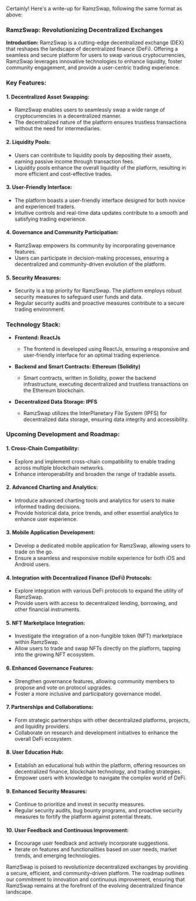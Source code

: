 Certainly! Here's a write-up for RamzSwap, following the same format as above:

### **RamzSwap: Revolutionizing Decentralized Exchanges**

**Introduction:**
RamzSwap is a cutting-edge decentralized exchange (DEX) that reshapes the landscape of decentralized finance (DeFi). Offering a seamless and secure platform for users to swap various cryptocurrencies, RamzSwap leverages innovative technologies to enhance liquidity, foster community engagement, and provide a user-centric trading experience.

### **Key Features:**

#### 1. **Decentralized Asset Swapping:**
   - RamzSwap enables users to seamlessly swap a wide range of cryptocurrencies in a decentralized manner.
   - The decentralized nature of the platform ensures trustless transactions without the need for intermediaries.

#### 2. **Liquidity Pools:**
   - Users can contribute to liquidity pools by depositing their assets, earning passive income through transaction fees.
   - Liquidity pools enhance the overall liquidity of the platform, resulting in more efficient and cost-effective trades.

#### 3. **User-Friendly Interface:**
   - The platform boasts a user-friendly interface designed for both novice and experienced traders.
   - Intuitive controls and real-time data updates contribute to a smooth and satisfying trading experience.

#### 4. **Governance and Community Participation:**
   - RamzSwap empowers its community by incorporating governance features.
   - Users can participate in decision-making processes, ensuring a decentralized and community-driven evolution of the platform.

#### 5. **Security Measures:**
   - Security is a top priority for RamzSwap. The platform employs robust security measures to safeguard user funds and data.
   - Regular security audits and proactive measures contribute to a secure trading environment.

### **Technology Stack:**

- **Frontend: ReactJs**
  - The frontend is developed using ReactJs, ensuring a responsive and user-friendly interface for an optimal trading experience.

- **Backend and Smart Contracts: Ethereum (Solidity)**
  - Smart contracts, written in Solidity, power the backend infrastructure, executing decentralized and trustless transactions on the Ethereum blockchain.

- **Decentralized Data Storage: IPFS**
  - RamzSwap utilizes the InterPlanetary File System (IPFS) for decentralized data storage, ensuring data integrity and accessibility.

### **Upcoming Development and Roadmap:**

#### 1. **Cross-Chain Compatibility:**
   - Explore and implement cross-chain compatibility to enable trading across multiple blockchain networks.
   - Enhance interoperability and broaden the range of tradable assets.

#### 2. **Advanced Charting and Analytics:**
   - Introduce advanced charting tools and analytics for users to make informed trading decisions.
   - Provide historical data, price trends, and other essential analytics to enhance user experience.

#### 3. **Mobile Application Development:**
   - Develop a dedicated mobile application for RamzSwap, allowing users to trade on the go.
   - Ensure a seamless and responsive mobile experience for both iOS and Android users.

#### 4. **Integration with Decentralized Finance (DeFi) Protocols:**
   - Explore integration with various DeFi protocols to expand the utility of RamzSwap.
   - Provide users with access to decentralized lending, borrowing, and other financial instruments.

#### 5. **NFT Marketplace Integration:**
   - Investigate the integration of a non-fungible token (NFT) marketplace within RamzSwap.
   - Allow users to trade and swap NFTs directly on the platform, tapping into the growing NFT ecosystem.

#### 6. **Enhanced Governance Features:**
   - Strengthen governance features, allowing community members to propose and vote on protocol upgrades.
   - Foster a more inclusive and participatory governance model.

#### 7. **Partnerships and Collaborations:**
   - Form strategic partnerships with other decentralized platforms, projects, and liquidity providers.
   - Collaborate on research and development initiatives to enhance the overall DeFi ecosystem.

#### 8. **User Education Hub:**
   - Establish an educational hub within the platform, offering resources on decentralized finance, blockchain technology, and trading strategies.
   - Empower users with knowledge to navigate the complex world of DeFi.

#### 9. **Enhanced Security Measures:**
   - Continue to prioritize and invest in security measures.
   - Regular security audits, bug bounty programs, and proactive security measures to fortify the platform against potential threats.

#### 10. **User Feedback and Continuous Improvement:**
   - Encourage user feedback and actively incorporate suggestions.
   - Iterate on features and functionalities based on user needs, market trends, and emerging technologies.

RamzSwap is poised to revolutionize decentralized exchanges by providing a secure, efficient, and community-driven platform. The roadmap outlines our commitment to innovation and continuous improvement, ensuring that RamzSwap remains at the forefront of the evolving decentralized finance landscape.
